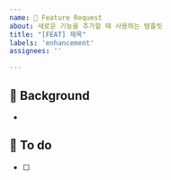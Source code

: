 ```yaml
---
name: 🚀 Feature Request
about: 새로운 기능을 추가할 때 사용하는 템플릿
title: "[FEAT] 제목"
labels: 'enhancement'
assignees: ''

---
```


## 📜 Background
<!-- 간단한 설명 -->
- 

## 📝 To do 
- [ ]
